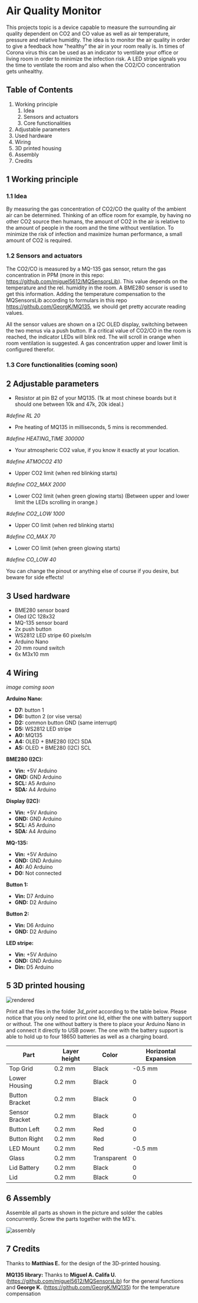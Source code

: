 # Air Quality Monitor

This projects topic is a device capable to measure the surrounding air quality dependent on CO2 and CO value as well as air temperature, pressure and relative humidity. 
The idea is to monitor the air quality in order to give a feedback how "healthy" the air in your room really is. In times of Corona virus this can be used as an indicator to ventilate your office or living room in order to minimize the infection risk. A LED stripe signals you the time to ventilate the room and also when the CO2/CO concentration gets unhealthy.


## Table of Contents

1. Working principle
   1. Idea
   2. Sensors and actuators
   3. Core functionalities
2. Adjustable parameters
3. Used hardware
4. Wiring
5. 3D printed housing
6. Assembly
7. Credits


## 1 Working principle
### 1.1 Idea
By measuring the gas concentration of CO2/CO the quality of the ambient air can be determined. Thinking of an office room for example, by having no other CO2 source then humans, the amount of CO2 in the air is relative to the amount of people in the room and the time without ventilation. To minimize the risk of infection and maximize human performance, a small amount of CO2 is required. 


### 1.2 Sensors and actuators
The CO2/CO is measured by a MQ-135 gas sensor, return the gas concentration in PPM (more in this repo: https://github.com/miguel5612/MQSensorsLib). This value depends on the temperature and the rel. humidity in the room. A BME280 sensor is used to get this information. Adding the temperature compensation to the MQSensorsLib according to formulars in this repo https://github.com/GeorgK/MQ135, we should get pretty accurate reading values. 

All the sensor values are shown on a I2C OLED display, switching between the two menus via a push button. If a critical value of CO2/CO in the room is reached, the indicator LEDs will blink red. The will scroll in orange when room ventilation is suggested. A gas concentration upper and lower limit is configured therefor.

### 1.3 Core functionalities (coming soon)


## 2 Adjustable parameters 

- Resistor at pin B2 of your MQ135. (1k at most chinese boards but it should one between 10k and 47k, 20k ideal.)

*#define RL 20* 

- Pre heating of MQ135 in milliseconds, 5 mins is recommended.

*#define HEATING_TIME 300000* 

- Your atmospheric CO2 value, if you know it exactly at your location.

*#define ATMOCO2 410* 


- Upper CO2 limit (when red blinking starts)

*#define CO2_MAX 2000* 

- Lower CO2 limit (when green glowing starts)
(Between upper and lower limit the LEDs scrolling in orange.)

*#define CO2_LOW 1000* 

- Upper CO limit (when red blinking starts)

*#define CO_MAX 70* 

- Lower CO limit (when green glowing starts)

*#define CO_LOW 40* 


You can change the pinout or anything else of course if you desire, but beware for side effects!


## 3 Used hardware 
- BME280 sensor board
- Oled I2C 128x32
- MQ-135 sensor board
- 2x push button
- WS2812 LED stripe 60 pixels/m
- Arduino Nano
- 20 mm round switch
- 6x M3x10 mm


## 4 Wiring 
*image coming soon*

**Arduino Nano:**

- **D7:** button 1
- **D6:** button 2 (or vise versa)
- **D2:** common button GND (same interrupt)
- **D5:** WS2812 LED stripe
- **A0:** MQ135
- **A4:** OLED + BME280 (I2C) SDA
- **A5:** OLED + BME280 (I2C) SCL


**BME280 (I2C):**

- **Vin:** +5V Arduino
- **GND:** GND Arduino
- **SCL:** A5 Arduino
- **SDA:** A4 Arduino


**Display (I2C):**

- **Vin:** +5V Arduino
- **GND:** GND Arduino
- **SCL:** A5 Arduino
- **SDA:** A4 Arduino


**MQ-135:**

- **Vin:** +5V Arduino
- **GND:** GND Arduino
- **A0:** A0 Arduino
- **D0:** Not connected


**Button 1:**

- **Vin:** D7 Arduino
- **GND:** D2 Arduino


**Button 2:**

- **Vin:** D6 Arduino
- **GND:** D2 Arduino


**LED stripe:**

- **Vin:** +5V Arduino
- **GND:** GND Arduino
- **Din:** D5 Arduino


## 5 3D printed housing
![rendered](/images/rendered.png)

Print all the files in the folder *3d_print* according to the table below. Please notice that you only need to print one lid, either the one with battery support or without. The one without battery is there to place your Arduino Nano in and connect it directly to USB power. The one with the battery support is able to hold up to four 18650 batteries as well as a charging board.


Part | Layer height | Color | Horizontal Expansion
---- | ------------ | ----- | --------------------
Top Grid | 0.2 mm | Black | -0.5 mm
Lower Housing | 0.2 mm | Black | 0
Button Bracket | 0.2 mm | Black | 0 
Sensor Bracket | 0.2 mm | Black | 0 
Button Left | 0.2 mm | Red | 0
Button Right | 0.2 mm | Red | 0
LED Mount | 0.2 mm | Red | -0.5 mm
Glass | 0.2 mm | Transparent | 0
Lid Battery | 0.2 mm | Black | 0 
Lid | 0.2 mm | Black | 0 

## 6 Assembly
Assemble all parts as shown in the picture and solder the cables concurrently. Screw the parts together with the M3's.

![assembly](/images/assembly.png)


## 7 Credits

Thanks to **Matthias E.** for the design of the 3D-printed housing.

**MQ135 library:** Thanks to **Miguel A. Califa U.** (https://github.com/miguel5612/MQSensorsLib) for the general functions 
and **George K.** (https://github.com/GeorgK/MQ135) for the temperature compensation
